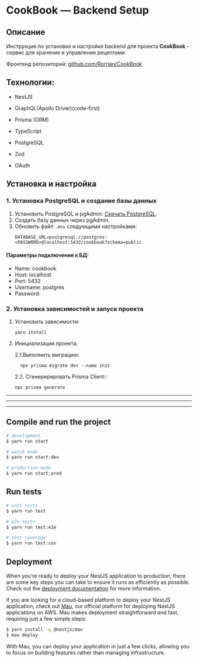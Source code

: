 # CookBook — Backend Setup

## Описание

Инструкция по установке и настройке backend для проекта **CookBook** - сервис для хранения и управления рецептами

Фронтенд репозиторий: [github.com/Rorrian/CookBook](https://github.com/Rorrian/CookBook)

## Технологии:
* NestJS
* GraphQL(Apollo Driver)(code-first)
* Prisma (ORM)
* TypeScript
* PostgreSQL
* Zod

* OAuth

## Установка и настройка

### 1. Установка PostgreSQL и создание базы данных

1. Установить PostgreSQL и pgAdmin: [Скачать PostgreSQL](https://www.enterprisedb.com/downloads/postgres-postgresql-downloads).
2. Создать базу данных через pgAdmin.
3. Обновить файл `.env` следующими настройками:
   ```plaintext
   DATABASE_URL=postgresql://postgres:<PASSWORD>@localhost:5432/cookbook?schema=public
   ```

#### Параметры подключения к БД:

- Name: cookbook
- Host: localhost
- Port: 5432
- Username: postgres
- Password: <PASSWORD>


### 2. Установка зависимостей и запуск проекта

1. Установить зависимости:
   ```plaintext
   yarn install
   ```
2. Инициализация проекта:

	2.1.Выполнить миграцию:
   ```plaintext
	 npx prisma migrate dev --name init
   ```
	2.2. Сгенеририровать Prisma Client::
   ```plaintext
   npx prisma generate
   ```
________________________________
________________________________
________________________________

## Compile and run the project

```bash
# development
$ yarn run start

# watch mode
$ yarn run start:dev

# production mode
$ yarn run start:prod
```

## Run tests

```bash
# unit tests
$ yarn run test

# e2e tests
$ yarn run test:e2e

# test coverage
$ yarn run test:cov
```

## Deployment

When you're ready to deploy your NestJS application to production, there are some key steps you can take to ensure it runs as efficiently as possible. Check out the [deployment documentation](https://docs.nestjs.com/deployment) for more information.

If you are looking for a cloud-based platform to deploy your NestJS application, check out [Mau](https://mau.nestjs.com), our official platform for deploying NestJS applications on AWS. Mau makes deployment straightforward and fast, requiring just a few simple steps:

```bash
$ yarn install -g @nestjs/mau
$ mau deploy
```

With Mau, you can deploy your application in just a few clicks, allowing you to focus on building features rather than managing infrastructure.